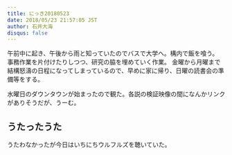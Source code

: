 ```yaml
---
title: にっき20180523
date: 2018/05/23 21:57:05 JST
author: 石井大海
disqus: false
---
```


午前中に起き、午後から雨と知っていたのでバスで大学へ。構内で飯を喰う。
事務作業を片付けたりしつつ、研究の脇を埋めていく作業。
金曜から月曜まで結構怒濤の日程になってしまっているので、早めに家に帰り、日曜の読書会の準備等をする。

水曜日のダウンタウンが始まったので観た。各説の検証映像の間になんかリンクがありそうだが、うーむ。

## うたったうた
うたわなかったが今日はいちにちウルフルズを聴いていた。
